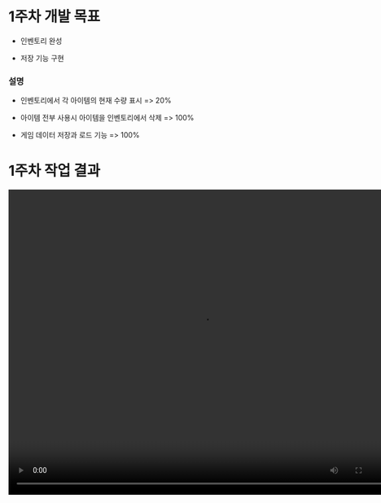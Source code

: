 # 1주차 개발 목표

* 인벤토리 완성

* 저장 기능 구현

### 설명

* 인벤토리에서 각 아이템의 현재 수량 표시 => 20%

* 아이템 전부 사용시 아이템을 인벤토리에서 삭제 => 100%

* 게임 데이터 저장과 로드 기능 => 100%


# 1주차 작업 결과

<video controls width="760" height="600">
  <source src="./img/Regina_1주차_작업결과.mp4" type="video/mp4">
  Sorry, your browser doesn't support embedded videos.
</video>
